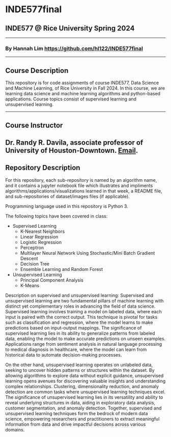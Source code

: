 # INDE577final

## INDE577 @ Rice University Spring 2024
---

### By Hannah Lim https://github.com/hl122/INDE577final
---

## Course Description

This repository is for code assignments of course INDE577, Data Science and Machine Learning, of Rice University in Fall 2024. In this course, we are learning data science and machine learning algorithms and python-based applications. Course topics consist of supervised learning and unsupervised learning.

---

## Course Instructor

Dr. Randy R. Davila, associate professor of University of Houston-Downtown. [Email](rrd6@rice.edu).
---

## Repository Description

For this repository, each sub-repository is named by an algorithm name, and it contains a jupyter notebook file which illustrates and impliments algorithms/applications/visualizations learned in that week, a README file, and sub-repositories of dataset/images files (if applicable).

Programming language used in this repository is Python 3.

The following topics have been covered in class:
* Supervised Learning
  * K-Nearest Neighbors
  * Linear Regression
  * Logistic Regression
  * Perceptron
  * Multilayer Neural Network Using Stochastic/Mini Batch Gradient Descent
  * Decision Tree
  * Ensemble Learning and Random Forest
* Unsupervised Learning
  * Principal Component Analysis 
  * K-Means

Description on supervised and unsupervised learning:
Supervised and unsupervised learning are two fundamental pillars of machine learning with distinct yet complementary roles in advancing the field of data science. Supervised learning involves training a model on labeled data, where each input is paired with the correct output. This technique is pivotal for tasks such as classification and regression, where the model learns to make predictions based on input-output mappings. The significance of supervised learning lies in its ability to generalize patterns from labeled data, enabling the model to make accurate predictions on unseen examples. Applications range from sentiment analysis in natural language processing to medical diagnosis in healthcare, where the model can learn from historical data to automate decision-making processes.

On the other hand, unsupervised learning operates on unlabeled data, seeking to uncover hidden patterns or structures within the dataset. By allowing algorithms to explore data without explicit guidance, unsupervised learning opens avenues for discovering valuable insights and understanding complex relationships. Clustering, dimensionality reduction, and anomaly detection are common tasks where unsupervised learning techniques excel. The significance of unsupervised learning lies in its versatility and ability to reveal underlying structures in data, aiding in exploratory data analysis, customer segmentation, and anomaly detection. Together, supervised and unsupervised learning techniques form the bedrock of modern data science, empowering researchers and practitioners to extract meaningful information from data and drive impactful decisions across various domains.
